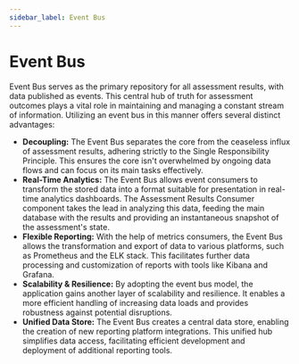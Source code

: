 ```yaml
---
sidebar_label: Event Bus
---
```


# Event Bus
Event Bus serves as the primary repository for all assessment results, with data published as events. This central hub of truth for assessment outcomes plays a vital role in maintaining and managing a constant stream of information. Utilizing an event bus in this manner offers several distinct advantages:

* **Decoupling:** The Event Bus separates the core from the ceaseless influx of assessment results, adhering strictly to the Single Responsibility Principle. This ensures the core isn't overwhelmed by ongoing data flows and can focus on its main tasks effectively.
* **Real-Time Analytics:** The Event Bus allows event consumers to transform the stored data into a format suitable for presentation in real-time analytics dashboards. The Assessment Results Consumer component takes the lead in analyzing this data, feeding the main database with the results and providing an instantaneous snapshot of the assessment's state.
* **Flexible Reporting:** With the help of metrics consumers, the Event Bus allows the transformation and export of data to various platforms, such as Prometheus and the ELK stack. This facilitates further data processing and customization of reports with tools like Kibana and Grafana.
* **Scalability & Resilience:** By adopting the event bus model, the application gains another layer of scalability and resilience. It enables a more efficient handling of increasing data loads and provides robustness against potential disruptions.
* **Unified Data Store:** The Event Bus creates a central data store, enabling the creation of new reporting platform integrations. This unified hub simplifies data access, facilitating efficient development and deployment of additional reporting tools.
